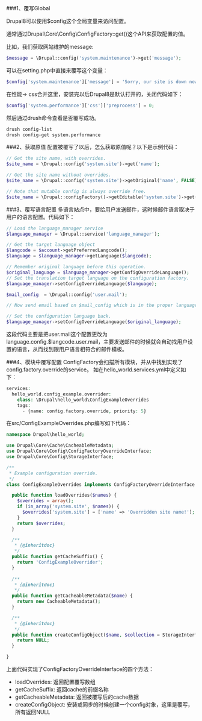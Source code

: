###1、覆写Global

Drupal8可以使用$config这个全局变量来访问配置。

通常通过Drupal\Core\Config\ConfigFactory::get()这个API来获取配置的值。

比如，我们获取网站维护的message:

```php
$message = \Drupal::config('system.maintenance')->get('message');
```

可以在setting.php中直接来覆写这个变量：
```php
$config['system.maintenance']['message'] = 'Sorry, our site is down now.';
```

在性能-> css合并这里，安装完以后Drupal8是默认打开的，关闭代码如下：

```php
$config['system.performance']['css']['preprocess'] = 0;
```

然后通过drush命令查看是否覆写成功。
```bash
drush config-list
drush config-get system.performance
```

###2、获取原值
配置被覆写了以后，怎么获取原值呢？以下是示例代码：

```php
// Get the site name, with overrides.
$site_name = \Drupal::config('system.site')->get('name');

// Get the site name without overrides.
$site_name = \Drupal::config('system.site')->getOriginal('name', FALSE);

// Note that mutable config is always override free.
$site_name = \Drupal::configFactory()->getEditable('system.site')->get('name');
```

###3、覆写语言配置
多语言站点中，要给用户发送邮件，这时候邮件语言取决于用户的语言配置。代码如下：

```php
// Load the language_manager service
$language_manager = \Drupal::service('language_manager');

// Get the target language object
$langcode = $account->getPreferredLangcode();
$language = $language_manager->getLanguage($langcode);

// Remember original language before this operation.
$original_language = $language_manager->getConfigOverrideLanguage();
// Set the translation target language on the configuration factory.
$language_manager->setConfigOverrideLanguage($language);

$mail_config  = \Drupal::config('user.mail');

// Now send email based on $mail_config which is in the proper language.

// Set the configuration language back.
$language_manager->setConfigOverrideLanguage($original_language);
```

这段代码主要是把user.mail这个配置更改为language.config.$langcode.user.mail，主要发送邮件的时候就会自动找用户设置的语言，从而找到跟用户语言相符合的邮件模板。

###4、模块中覆写配置
ConfigFactory会扫描所有模块，并从中找到实现了config.factory.override的service。
如在hello_world.services.yml中定义如下：

```php
services:
  hello_world.config_example.overrider:
    class: \Drupal\hello_world\ConfigExampleOverrides
    tags:
      - {name: config.factory.override, priority: 5}
```

在src/ConfigExampleOverrides.php编写如下代码：
```php
namespace Drupal\hello_world;

use Drupal\Core\Cache\CacheableMetadata;
use Drupal\Core\Config\ConfigFactoryOverrideInterface;
use Drupal\Core\Config\StorageInterface;

/**
 * Example configuration override.
 */
class ConfigExampleOverrides implements ConfigFactoryOverrideInterface {

  public function loadOverrides($names) {
    $overrides = array();
    if (in_array('system.site', $names)) {
      $overrides['system.site'] = ['name' => 'Overridden site name!'];
    }
    return $overrides;
  }

  /**
   * {@inheritdoc}
   */
  public function getCacheSuffix() {
    return 'ConfigExampleOverrider';
  }
  
  /**
   * {@inheritdoc}
   */
  public function getCacheableMetadata($name) {
    return new CacheableMetadata();
  }

  /**
   * {@inheritdoc}
   */
  public function createConfigObject($name, $collection = StorageInterface::DEFAULT_COLLECTION) {
    return NULL;
  }

}
```

上面代码实现了ConfigFactoryOverrideInterface的四个方法：

* loadOverrides: 返回配置覆写数组
* getCacheSuffix: 返回cache的前缀名称
* getCacheableMetadata: 返回被覆写后的cache数据
* createConfigObject: 安装或同步的时候创建一个config对象，这里是覆写，所有返回NULL

